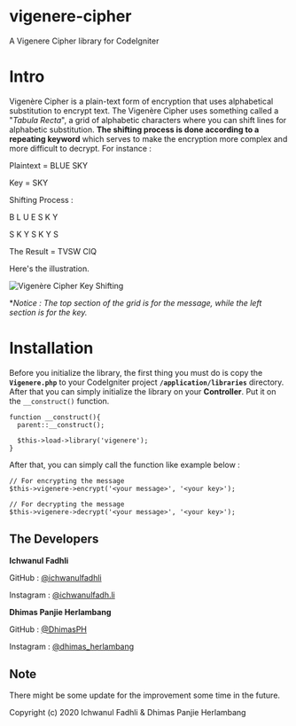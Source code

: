 # vigenere-cipher
A Vigenere Cipher library for CodeIgniter

Intro
=====
Vigenère Cipher is a plain-text form of encryption that uses alphabetical substitution to encrypt text. The Vigenère Cipher uses something called a "*Tabula Recta*", a grid of alphabetic characters where you can shift lines for alphabetic substitution. **The shifting process is done according to a repeating keyword** which serves to make the encryption more complex and more difficult to decrypt. For instance :

Plaintext = BLUE SKY

Key = SKY

Shifting Process :

B   L   U   E   S   K   Y

S   K   Y   S   K   Y   S

The Result = TVSW CIQ

Here's the illustration.

![](https://media.giphy.com/media/jOVoVsBNlwdJr6Y0zX/giphy.gif "Vigenère Cipher Key Shifting")

**Notice : The top section of the grid is for the message, while the left section is for the key.*

Installation
============
Before you initialize the library, the first thing you must do is copy the **`Vigenere.php`** to your CodeIgniter project **`/application/libraries`** directory. After that you can simply initialize the library on your **Controller**. Put it on the `__construct()` function.

```
function __construct(){ 
  parent::__construct();
  
  $this->load->library('vigenere'); 
}
```
After that, you can simply call the function like example below :
```
// For encrypting the message
$this->vigenere->encrypt('<your message>', '<your key>');

// For decrypting the message
$this->vigenere->decrypt('<your message>', '<your key>');
```

The Developers
--------------
**Ichwanul Fadhli**

GitHub    : [@ichwanulfadhli](https://github.com/ichwanulfadhli/)

Instagram : [@ichwanulfadh.li](https://www.instagram.com/ichwanulfadh.li/)

**Dhimas Panjie Herlambang**

GitHub    : [@DhimasPH](https://github.com/DhimasPH/)

Instagram : [@dhimas_herlambang](https://www.instagram.com/dhimas_herlambang/)

Note
----
There might be some update for the improvement some time in the future.

Copyright (c) 2020 Ichwanul Fadhli & Dhimas Panjie Herlambang
